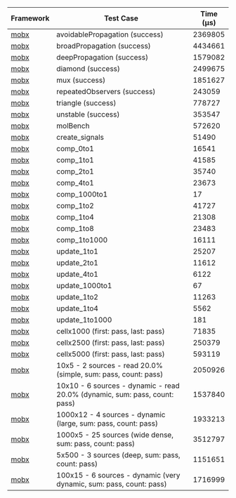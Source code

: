 | Framework | Test Case | Time (μs) |
| --- | --- | --- |
| [mobx](https://github.com/mobxjs/mobx.dart) | avoidablePropagation (success) | 2369805 |
| [mobx](https://github.com/mobxjs/mobx.dart) | broadPropagation (success) | 4434661 |
| [mobx](https://github.com/mobxjs/mobx.dart) | deepPropagation (success) | 1579082 |
| [mobx](https://github.com/mobxjs/mobx.dart) | diamond (success) | 2499675 |
| [mobx](https://github.com/mobxjs/mobx.dart) | mux (success) | 1851627 |
| [mobx](https://github.com/mobxjs/mobx.dart) | repeatedObservers (success) | 243059 |
| [mobx](https://github.com/mobxjs/mobx.dart) | triangle (success) | 778727 |
| [mobx](https://github.com/mobxjs/mobx.dart) | unstable (success) | 353547 |
| [mobx](https://github.com/mobxjs/mobx.dart) | molBench | 572620 |
| [mobx](https://github.com/mobxjs/mobx.dart) | create_signals | 51490 |
| [mobx](https://github.com/mobxjs/mobx.dart) | comp_0to1 | 16541 |
| [mobx](https://github.com/mobxjs/mobx.dart) | comp_1to1 | 41585 |
| [mobx](https://github.com/mobxjs/mobx.dart) | comp_2to1 | 35740 |
| [mobx](https://github.com/mobxjs/mobx.dart) | comp_4to1 | 23673 |
| [mobx](https://github.com/mobxjs/mobx.dart) | comp_1000to1 | 17 |
| [mobx](https://github.com/mobxjs/mobx.dart) | comp_1to2 | 41727 |
| [mobx](https://github.com/mobxjs/mobx.dart) | comp_1to4 | 21308 |
| [mobx](https://github.com/mobxjs/mobx.dart) | comp_1to8 | 23483 |
| [mobx](https://github.com/mobxjs/mobx.dart) | comp_1to1000 | 16111 |
| [mobx](https://github.com/mobxjs/mobx.dart) | update_1to1 | 25207 |
| [mobx](https://github.com/mobxjs/mobx.dart) | update_2to1 | 11612 |
| [mobx](https://github.com/mobxjs/mobx.dart) | update_4to1 | 6122 |
| [mobx](https://github.com/mobxjs/mobx.dart) | update_1000to1 | 67 |
| [mobx](https://github.com/mobxjs/mobx.dart) | update_1to2 | 11263 |
| [mobx](https://github.com/mobxjs/mobx.dart) | update_1to4 | 5562 |
| [mobx](https://github.com/mobxjs/mobx.dart) | update_1to1000 | 181 |
| [mobx](https://github.com/mobxjs/mobx.dart) | cellx1000 (first: pass, last: pass) | 71835 |
| [mobx](https://github.com/mobxjs/mobx.dart) | cellx2500 (first: pass, last: pass) | 250379 |
| [mobx](https://github.com/mobxjs/mobx.dart) | cellx5000 (first: pass, last: pass) | 593119 |
| [mobx](https://github.com/mobxjs/mobx.dart) | 10x5 - 2 sources - read 20.0% (simple, sum: pass, count: pass) | 2050926 |
| [mobx](https://github.com/mobxjs/mobx.dart) | 10x10 - 6 sources - dynamic - read 20.0% (dynamic, sum: pass, count: pass) | 1537840 |
| [mobx](https://github.com/mobxjs/mobx.dart) | 1000x12 - 4 sources - dynamic (large, sum: pass, count: pass) | 1933213 |
| [mobx](https://github.com/mobxjs/mobx.dart) | 1000x5 - 25 sources (wide dense, sum: pass, count: pass) | 3512797 |
| [mobx](https://github.com/mobxjs/mobx.dart) | 5x500 - 3 sources (deep, sum: pass, count: pass) | 1151651 |
| [mobx](https://github.com/mobxjs/mobx.dart) | 100x15 - 6 sources - dynamic (very dynamic, sum: pass, count: pass) | 1716999 |

